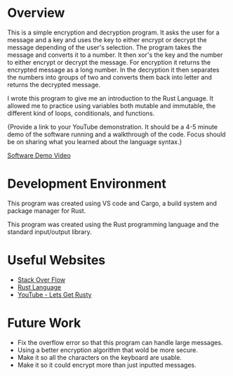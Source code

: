 # Overview

This is a simple encryption and decryption program. It asks the user for a message and a key and uses the key to either encrypt or decrypt the message depending of the user's selection. The program takes the message and converts it to a number. It then xor's the key and the number to either encrypt or decrypt the message. For encryption it returns the encrypted message as a long number. In the decryption it then separates the numbers into groups of two and converts them back into letter and returns the decrypted message.

I wrote this program to give me an introduction to the Rust Language. It allowed me to practice using variables both mutable and immutable, the different kind of loops, conditionals, and functions.

{Provide a link to your YouTube demonstration. It should be a 4-5 minute demo of the software running and a walkthrough of the code. Focus should be on sharing what you learned about the language syntax.}

[Software Demo Video](http://youtube.link.goes.here)

# Development Environment

This program was created using VS code and Cargo, a build system and package manager for Rust.

This program was created using the Rust programming language and the standard input/output library.

# Useful Websites

- [Stack Over Flow](https://stackoverflow.com/)
- [Rust Language](https://doc.rust-lang.org/stable/book/)
- [YouTube - Lets Get Rusty](https://www.youtube.com/watch?v=OX9HJsJUDxA&list=PLai5B987bZ9CoVR-QEIN9foz4QCJ0H2Y8&index=1)

# Future Work

- Fix the overflow error so that this program can handle large messages.
- Using a better encryption algorithm that wold be more secure.
- Make it so all the characters on the keyboard are usable. 
- Make it so it could encrypt more than just inputted messages.